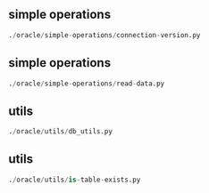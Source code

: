 
## simple operations
```python
./oracle/simple-operations/connection-version.py
```


## simple operations
```python
./oracle/simple-operations/read-data.py
```


## utils
```python
./oracle/utils/db_utils.py
```


## utils
```python
./oracle/utils/is-table-exists.py
```

